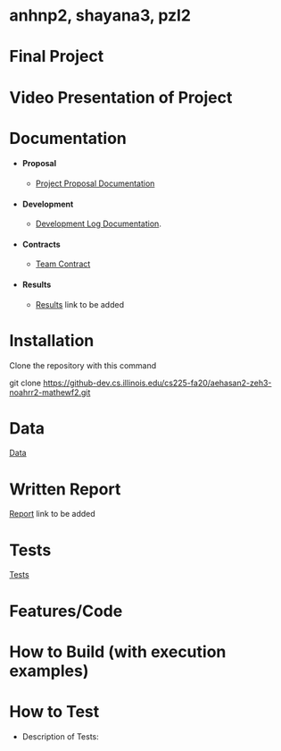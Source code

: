 # anhnp2, shayana3, pzl2
# Final Project
# Video Presentation of Project
# Documentation
* #### Proposal
  * [Project Proposal Documentation](https://github.com/PatanL/final-project-wiki-vote-groups/blob/main/documents/Proposal.md)

* #### Development
  * [Development Log Documentation](https://github.com/PatanL/final-project-wiki-vote-groups/blob/main/documents/log.md). 
  
* #### Contracts
  * [Team Contract](https://github.com/PatanL/final-project-wiki-vote-groups/blob/main/documents/Contract.md)

* #### Results
  * [Results]() link to be added
# Installation
Clone the repository with this command

git clone https://github-dev.cs.illinois.edu/cs225-fa20/aehasan2-zeh3-noahrr2-mathewf2.git

# Data
[Data](https://github.com/PatanL/final-project-wiki-vote-groups/tree/main/data)

# Written Report
[Report]() link to be added

# Tests
[Tests](https://github.com/PatanL/final-project-wiki-vote-groups/tree/main/tests)

# Features/Code

# How to Build (with execution examples)
# How to Test
* Description of Tests:

